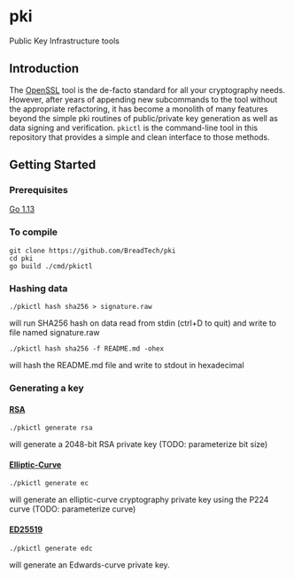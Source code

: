 # pki
Public Key Infrastructure tools

## Introduction
The [OpenSSL](https://www.openssl.org/docs/manmaster/man1/) tool is the de-facto standard for all your cryptography needs. However, after years of appending new subcommands to the tool without the appropriate refactoring, it has become a monolith of many features beyond the simple pki routines of public/private key generation as well as data signing and verification. `pkictl` is the command-line tool in this repository that provides a simple and clean interface to those methods.

## Getting Started

### Prerequisites
[Go 1.13](https://golang.org/dl/)

### To compile
```
git clone https://github.com/BreadTech/pki
cd pki
go build ./cmd/pkictl
```

### Hashing data
```
./pkictl hash sha256 > signature.raw
```
will run SHA256 hash on data read from stdin (ctrl+D to quit) and write to file named signature.raw

```
./pkictl hash sha256 -f README.md -ohex
```
will hash the README.md file and write to stdout in hexadecimal

### Generating a key

#### [RSA](https://en.wikipedia.org/wiki/RSA_%28cryptosystem%29)
```
./pkictl generate rsa
```
will generate a 2048-bit RSA private key (TODO: parameterize bit size)

#### [Elliptic-Curve](https://en.wikipedia.org/wiki/Elliptic-curve_cryptography)
```
./pkictl generate ec
```
will generate an elliptic-curve cryptography private key using the P224 curve (TODO: parameterize curve)

#### [ED25519](https://en.wikipedia.org/wiki/EdDSA)
```
./pkictl generate edc
```
will generate an Edwards-curve private key.
